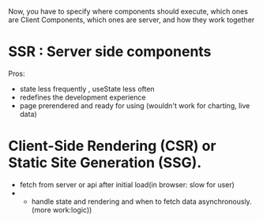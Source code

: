 Now, you have to specify where components should execute, which ones are Client Components, which ones are server, and how they work together

# SSR : Server side components

Pros:

- state less frequently , useState less often
- redefines the development experience
- page prerendered and ready for using (wouldn't work for charting, live data)

# Client-Side Rendering (CSR) or Static Site Generation (SSG).

- fetch from server or api after initial load(in browser: slow for user)
- - handle state and rendering and when to fetch data asynchronously. (more work:logic))
